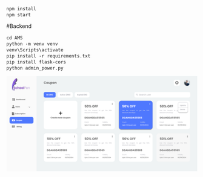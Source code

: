 ```
npm install
npm start
```

#Backend
```
cd AMS
python -m venv venv
venv\Scripts\activate
pip install -r requirements.txt
pip install flask-cors
python admin_power.py
```
![Coupon UI](https://github.com/ni-nitesh4now/AMS/raw/main/README%20files/Coupon.png)
